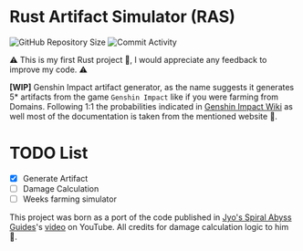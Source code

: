 # Rust Artifact Simulator (RAS)

![GitHub Repository Size](https://img.shields.io/github/repo-size/nowuX/ras
)
![Commit Activity](https://img.shields.io/github/commit-activity/y/nowuX/ras
)

⚠️ This is my first Rust project 🚀, I would appreciate any feedback to improve my code. ⚠️

**[WIP]** Genshin Impact artifact generator, as the name suggests it generates 5* artifacts from the game `Genshin Impact` like if
you were farming from Domains. Following 1:1 the probabilities indicated in
[Genshin Impact Wiki](https://genshin-impact.fandom.com/wiki/Genshin_Impact_Wiki) as well most of the documentation is
taken from the mentioned website 💖.

# TODO List
- [X] Generate Artifact
- [ ] Damage Calculation
- [ ] Weeks farming simulator

This project was born as a port of the code published in
[Jyo's Spiral Abyss Guides](https://www.youtube.com/@jyolikearock_)'s
[video](https://youtu.be/qUYkV5wdQ1w?si=Ivj48PdCKNAX9ygz) on YouTube.
All credits for damage calculation logic to him 👏.
